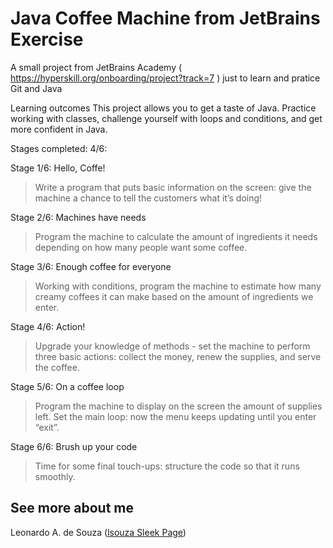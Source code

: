 # Java Coffee Machine from JetBrains Exercise
A small project from JetBrains Academy ( https://hyperskill.org/onboarding/project?track=7 ) just to learn and pratice Git and Java

Learning outcomes
This project allows you to get a taste of Java. Practice working with classes, challenge yourself with loops and conditions, and get more confident in Java.

Stages completed: 4/6:

Stage 1/6: Hello, Coffe!
>Write a program that puts basic information on the screen: give the machine a chance to tell the customers what it’s doing!

Stage 2/6: Machines have needs
>Program the machine to calculate the amount of ingredients it needs depending on how many people want some coffee.

Stage 3/6: Enough coffee for everyone
>Working with conditions, program the machine to estimate how many creamy coffees it can make based on the amount of ingredients we enter.

Stage 4/6: Action!
>Upgrade your knowledge of methods - set the machine to perform three basic actions: collect the money, renew the supplies, and serve the coffee.

Stage 5/6: On a coffee loop
>Program the machine to display on the screen the amount of supplies left. Set the main loop: now the menu keeps updating until you enter “exit”.

Stage 6/6: Brush up your code
>Time for some final touch-ups: structure the code so that it runs smoothly.

## See more about me

Leonardo A. de Souza ([lsouza Sleek Page](https://lsouza.sleek.page/))
